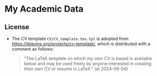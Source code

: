 # My Academic Data

## License

- The CV template `CV/CV_template.tex.tpl` is adopted from https://jblevins.org/projects/cv-template/, which is distributed with a comment as follows:
  > "The LaTeX template on which my own CV is based is available below and may be used freely by anyone interested in creating their own CV or resume in LaTeX." (at 2024-06-04)